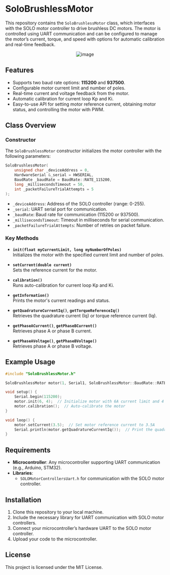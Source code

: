 # SoloBrushlessMotor

This repository contains the `SoloBrushlessMotor` class, which interfaces with the SOLO motor controller to drive brushless DC motors. The motor is controlled using UART communication and can be configured to manage the motor’s current, torque, and speed with options for automatic calibration and real-time feedback.

<div align="center">
  <img src="https://github.com/user-attachments/assets/bf4dbda5-8277-496b-84fa-651a563d9688" alt="image">
</div>

## Features

- Supports two baud rate options: **115200** and **937500**.
- Configurable motor current limit and number of poles.
- Real-time current and voltage feedback from the motor.
- Automatic calibration for current loop Kp and Ki.
- Easy-to-use API for setting motor reference current, obtaining motor status, and controlling the motor with PWM.

## Class Overview

### Constructor

The `SoloBrushlessMotor` constructor initializes the motor controller with the following parameters:

```cpp
SoloBrushlessMotor(
    unsigned char _deviceAddress = 0, 
    HardwareSerial &_serial = HWSERIAL, 
    BaudRate _baudRate = BaudRate::RATE_115200, 
    long _millisecondsTimeout = 50, 
    int _packetFailureTrialAttempts = 5
);
```

- `_deviceAddress`: Address of the SOLO controller (range: 0-255).
- `_serial`: UART serial port for communication.
- `_baudRate`: Baud rate for communication (115200 or 937500).
- `_millisecondsTimeout`: Timeout in milliseconds for serial communication.
- `_packetFailureTrialAttempts`: Number of retries on packet failure.

### Key Methods

- **`init(float myCurrentLimit, long myNumberOfPoles)`**  
  Initializes the motor with the specified current limit and number of poles.

- **`setCurrent(double current)`**  
  Sets the reference current for the motor.

- **`calibration()`**  
  Runs auto-calibration for current loop Kp and Ki.

- **`getInformation()`**  
  Prints the motor's current readings and status.

- **`getQuadratureCurrentIq()`**, **`getTorqueReferenceIq()`**  
  Retrieves the quadrature current (Iq) or torque reference current (Iq).

- **`getPhaseACurrent()`**, **`getPhaseBCurrent()`**  
  Retrieves phase A or phase B current.

- **`getPhaseAVoltage()`**, **`getPhaseBVoltage()`**  
  Retrieves phase A or phase B voltage.

## Example Usage

```cpp
#include "SoloBrushlessMotor.h"

SoloBrushlessMotor motor(1, Serial1, SoloBrushlessMotor::BaudRate::RATE_115200);

void setup() {
    Serial.begin(115200);
    motor.init(6, 4);  // Initialize motor with 6A current limit and 4 poles
    motor.calibration();  // Auto-calibrate the motor
}

void loop() {
    motor.setCurrent(3.5);  // Set motor reference current to 3.5A
    Serial.println(motor.getQuadratureCurrentIq());  // Print the quadrature current
}
```

## Requirements

- **Microcontroller**: Any microcontroller supporting UART communication (e.g., Arduino, STM32).
- **Libraries**: 
  - `SOLOMotorControllersUart.h` for communication with the SOLO motor controller.

## Installation

1. Clone this repository to your local machine.
2. Include the necessary library for UART communication with SOLO motor controllers.
3. Connect your microcontroller’s hardware UART to the SOLO motor controller.
4. Upload your code to the microcontroller.

## License

This project is licensed under the MIT License.
